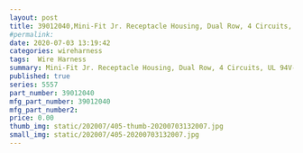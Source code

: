 ```yaml
---
layout: post
title: 39012040,Mini-Fit Jr. Receptacle Housing, Dual Row, 4 Circuits, UL 94V-2, Natural
#permalink: 
date: 2020-07-03 13:19:42
categories: wireharness
tags:  Wire Harness
summary: Mini-Fit Jr. Receptacle Housing, Dual Row, 4 Circuits, UL 94V-2, Natural
published: true 
series: 5557
part_number: 39012040
mfg_part_number: 39012040
mfg_part_number2: 
price: 0.00
thumb_img: static/202007/405-thumb-20200703132007.jpg
small_img: static/202007/405-20200703132007.jpg
---
```



